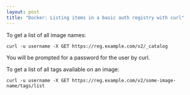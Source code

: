 ```yaml
---
layout: post
title: "Docker: Listing items in a basic auth registry with curl"
---
```


To get a list of all image names:

    curl -u username -X GET https://reg.example.com/v2/_catalog

You will be prompted for a password for the user by curl.

To get a list of all tags available on an image:

    curl -u username -X GET https://reg.example.com/v2/some-image-name/tags/list

